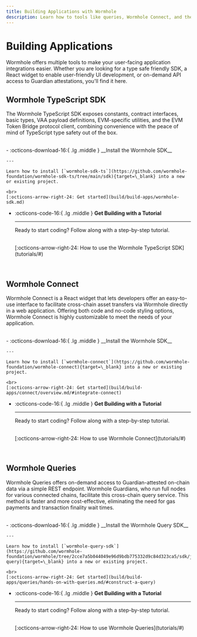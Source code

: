 ```yaml
---
title: Building Applications with Wormhole
description: Learn how to tools like queries, Wormhole Connect, and the Wormhole SDK come together to build applications with seamless interoperability
---
```


# Building Applications

Wormhole offers multiple tools to make your user-facing application integrations easier. Whether you are looking for a type safe friendly SDK, a React widget to enable user-friendly UI development, or on-demand API access to Guardian attestations, you'll find it here. 

## Wormhole TypeScript SDK

The Wormhole TypeScript SDK exposes constants, contract interfaces, basic types, VAA payload definitions, EVM-specific utilities, and the EVM Token Bridge protocol client, combining convenience with the peace of mind of TypeScript type safety out of the box.

<!--TODO: css adjustments to make boxes in a row rather than column-->
<br>
<div class="grid cards" markdown>
-   :octicons-download-16:{ .lg .middle } __Install the Wormhole SDK__

    ---

    Learn how to install [`wormhole-sdk-ts`](https://github.com/wormhole-foundation/wormhole-sdk-ts/tree/main/sdk){target=\_blank} into a new or existing project.

    <br>
    [:octicons-arrow-right-24: Get started](build/build-apps/wormhole-sdk.md)

-   :octicons-code-16:{ .lg .middle } __Get Building with a Tutorial__

    ---

    Ready to start coding? Follow along with a step-by-step tutorial.

    <br>
    [:octicons-arrow-right-24: How to use the Wormhole TypeScript SDK](tutorials/#)
</div>
<br>

## Wormhole Connect

Wormhole Connect is a React widget that lets developers offer an easy-to-use interface to facilitate cross-chain asset transfers via Wormhole directly in a web application. Offering both code and no-code styling options, Wormhole Connect is highly customizable to meet the needs of your application.

<!--TODO: css adjustments to make boxes in a row rather than column-->
<br>
<div class="grid cards" markdown>
-   :octicons-download-16:{ .lg .middle } __Install the Wormhole SDK__

    ---

    Learn how to install [`wormhole-connect`](https://github.com/wormhole-foundation/wormhole-connect){target=\_blank} into a new or existing project.

    <br>
    [:octicons-arrow-right-24: Get started](build/build-apps/connect/overview.md/#integrate-connect)

-   :octicons-code-16:{ .lg .middle } __Get Building with a Tutorial__

    ---

    Ready to start coding? Follow along with a step-by-step tutorial.

    <br>
    [:octicons-arrow-right-24: How to use Wormhole Connect](tutorials/#)
</div>
<br>

## Wormhole Queries

Wormhole Queries offers on-demand access to Guardian-attested on-chain data via a simple REST endpoint. Wormhole Guardians, who run full nodes for various connected chains, facilitate this cross-chain query service. This method is faster and more cost-effective, eliminating the need for gas payments and transaction finality wait times.

<!--TODO: css adjustments to make boxes in a row rather than column-->
<br>
<div class="grid cards" markdown>
-   :octicons-download-16:{ .lg .middle } __Install the Wormhole Query SDK__

    ---

    Learn how to install [`wormhole-query-sdk`](https://github.com/wormhole-foundation/wormhole/tree/2cce7a5b044049e96d9bdb775332d9c84d323ca5/sdk/js-query){target=\_blank} into a new or existing project.

    <br>
    [:octicons-arrow-right-24: Get started](build/build-apps/queries/hands-on-with-queries.md/#construct-a-query)

-   :octicons-code-16:{ .lg .middle } __Get Building with a Tutorial__

    ---

    Ready to start coding? Follow along with a step-by-step tutorial.

    <br>
    [:octicons-arrow-right-24: How to use Wormhole Queries](tutorials/#)
</div>
<br>